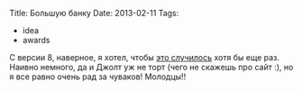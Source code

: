 Title: Большую банку
Date: 2013-02-11
Tags: 
  - idea
  - awards

<div class="text">С версии 8, наверное, я хотел, чтобы <a href="http://www.drdobbs.com/joltawards/jolt-awards-coding-tools/240147989?pgno=7">это случилось</a> хотя бы еще раз. Наивно немного, да и Джолт уж не торт (чего не скажешь про сайт :), но я все равно очень рад за чуваков! Молодцы!!</div>